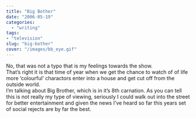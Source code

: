 ```yaml
---
title: "Big Bother"
date: "2006-05-19"
categories:
  - "writing"
tags:
- "television"
slug: "big-bother"
cover: "/images/bb_eye.gif"
---
```


No, that was not a typo that is my feelings towards the show.  
That’s right it is that time of year when we get the chance to watch of of life more ‘colourful’ charactors enter into a house and get cut off from the outside world.  
I’m talking about Big Brother, which is in it’s 8th carnation. As you can tell this is not really my type of viewing, seriously I could walk out into the street for better entertainment and given the news I’ve heard so far this years set of social rejects are by far the best.

